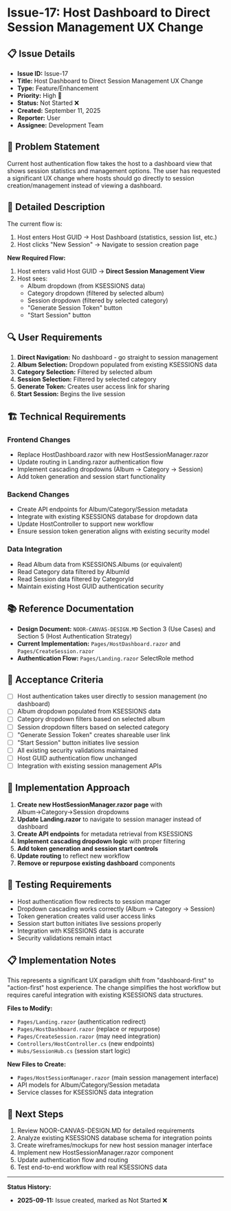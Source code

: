 # Issue-17: Host Dashboard to Direct Session Management UX Change

## 📋 **Issue Details**
- **Issue ID:** Issue-17
- **Title:** Host Dashboard to Direct Session Management UX Change
- **Type:** Feature/Enhancement  
- **Priority:** High 🔴
- **Status:** Not Started ❌
- **Created:** September 11, 2025
- **Reporter:** User
- **Assignee:** Development Team

## 🎯 **Problem Statement**
Current host authentication flow takes the host to a dashboard view that shows session statistics and management options. The user has requested a significant UX change where hosts should go directly to session creation/management instead of viewing a dashboard.

## 📝 **Detailed Description**
The current flow is:
1. Host enters Host GUID → Host Dashboard (statistics, session list, etc.)
2. Host clicks "New Session" → Navigate to session creation page

**New Required Flow:**
1. Host enters valid Host GUID → **Direct Session Management View**
2. Host sees:
   - Album dropdown (from KSESSIONS data)
   - Category dropdown (filtered by selected album)
   - Session dropdown (filtered by selected category)
   - "Generate Session Token" button
   - "Start Session" button

## 🔍 **User Requirements**
1. **Direct Navigation:** No dashboard - go straight to session management
2. **Album Selection:** Dropdown populated from existing KSESSIONS data
3. **Category Selection:** Filtered by selected album
4. **Session Selection:** Filtered by selected category  
5. **Generate Token:** Creates user access link for sharing
6. **Start Session:** Begins the live session

## 🏗️ **Technical Requirements**

### **Frontend Changes**
- Replace HostDashboard.razor with new HostSessionManager.razor
- Update routing in Landing.razor authentication flow
- Implement cascading dropdowns (Album → Category → Session)
- Add token generation and session start functionality

### **Backend Changes**
- Create API endpoints for Album/Category/Session metadata
- Integrate with existing KSESSIONS database for dropdown data
- Update HostController to support new workflow
- Ensure session token generation aligns with existing security model

### **Data Integration**
- Read Album data from KSESSIONS.Albums (or equivalent)
- Read Category data filtered by AlbumId  
- Read Session data filtered by CategoryId
- Maintain existing Host GUID authentication security

## 📚 **Reference Documentation**
- **Design Document:** `NOOR-CANVAS-DESIGN.MD` Section 3 (Use Cases) and Section 5 (Host Authentication Strategy)
- **Current Implementation:** `Pages/HostDashboard.razor` and `Pages/CreateSession.razor`
- **Authentication Flow:** `Pages/Landing.razor` SelectRole method

## 🎯 **Acceptance Criteria**
- [ ] Host authentication takes user directly to session management (no dashboard)
- [ ] Album dropdown populated from KSESSIONS data
- [ ] Category dropdown filters based on selected album
- [ ] Session dropdown filters based on selected category
- [ ] "Generate Session Token" creates shareable user link
- [ ] "Start Session" button initiates live session
- [ ] All existing security validations maintained
- [ ] Host GUID authentication flow unchanged
- [ ] Integration with existing session management APIs

## 🔧 **Implementation Approach**
1. **Create new HostSessionManager.razor page** with Album→Category→Session dropdowns
2. **Update Landing.razor** to navigate to session manager instead of dashboard
3. **Create API endpoints** for metadata retrieval from KSESSIONS
4. **Implement cascading dropdown logic** with proper filtering
5. **Add token generation and session start controls**
6. **Update routing** to reflect new workflow
7. **Remove or repurpose existing dashboard** components

## 🧪 **Testing Requirements**
- Host authentication flow redirects to session manager
- Dropdown cascading works correctly (Album → Category → Session)
- Token generation creates valid user access links
- Session start button initiates live sessions properly
- Integration with KSESSIONS data is accurate
- Security validations remain intact

## 📋 **Implementation Notes**
This represents a significant UX paradigm shift from "dashboard-first" to "action-first" host experience. The change simplifies the host workflow but requires careful integration with existing KSESSIONS data structures.

**Files to Modify:**
- `Pages/Landing.razor` (authentication redirect)
- `Pages/HostDashboard.razor` (replace or repurpose)
- `Pages/CreateSession.razor` (may need integration)
- `Controllers/HostController.cs` (new endpoints)
- `Hubs/SessionHub.cs` (session start logic)

**New Files to Create:**
- `Pages/HostSessionManager.razor` (main session management interface)
- API models for Album/Category/Session metadata
- Service classes for KSESSIONS data integration

## 🚀 **Next Steps**
1. Review NOOR-CANVAS-DESIGN.MD for detailed requirements
2. Analyze existing KSESSIONS database schema for integration points
3. Create wireframes/mockups for new host session manager interface
4. Implement new HostSessionManager.razor component
5. Update authentication flow and routing
6. Test end-to-end workflow with real KSESSIONS data

---

**Status History:**
- **2025-09-11:** Issue created, marked as Not Started ❌
